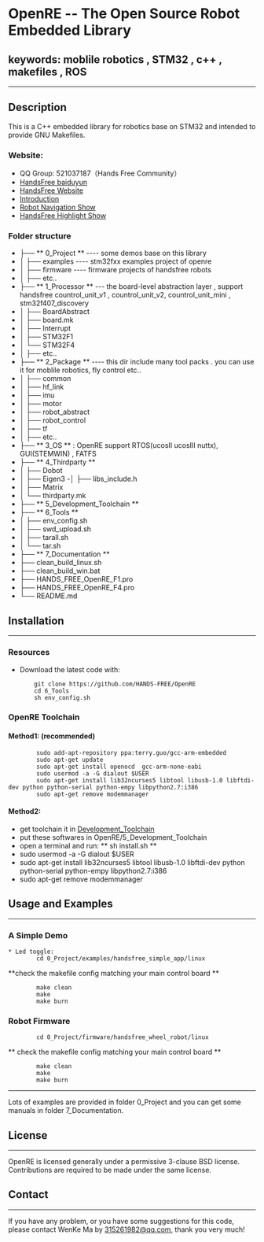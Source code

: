 # OpenRE -- The Open Source Robot Embedded Library 
## keywords: moblile robotics , STM32 , c++ , makefiles , ROS 

------------------------------------------------------------------------------
## Description

This is a C++ embedded library for robotics base on STM32 and intended to provide GNU Makefiles.
    
###  Website: 
- QQ Group: 521037187（Hands Free Community）
- [HandsFree baiduyun](https://pan.baidu.com/s/1nuSvs7Z#list) 
- [HandsFree Website](https://hands-free.github.io/)
- [Introduction](http://www.rosclub.cn/post-14.html)
- [Robot Navigation Show ](http://v.youku.com/v_show/id_XMTUyODk4NTUzNg==.htm)    
- [HandsFree Highlight Show](http://v.youku.com/v_show/id_XMTU0NzgwNzc3Mg==.html?from=y1.7-1.2) 

###  Folder structure
- ├── ** 0_Project **   ----  some demos base on this library  
- │   ├── examples   ----   stm32fxx examples project of openre
- │   ├── firmware  ----  firmware projects of handsfree robots
- │   ├── etc..
- ├── ** 1_Processor **   --- the board-level abstraction layer ,   support handsfree countrol_unit_v1 , countrol_unit_v2, countrol_unit_mini , stm32f407_discovery     
- │   ├── BoardAbstract
- │   ├── board.mk
- │   ├── Interrupt
- │   ├── STM32F1
- │   └── STM32F4
- │   ├── etc..
- ├── ** 2_Package **  ----  this dir include many tool packs . you can use it for moblile robotics, fly control etc..    
- │   ├── common
- │   ├── hf_link
- │   ├── imu
- │   ├── motor
- │   ├── robot_abstract
- │   ├── robot_control
- │   ├── tf
- │   ├── etc..
- ├── ** 3_OS **  : OpenRE support RTOS(ucosII ucosIII nuttx), GUI(STEMWIN) , FATFS   
- ├── ** 4_Thirdparty **
- │   ├── Dobot 
- │   ├── Eigen3
 -│   ├── libs_include.h
- │   ├── Matrix
- │   └── thirdparty.mk
- ├── ** 5_Development_Toolchain **
- ├── ** 6_Tools **
- │   ├── env_config.sh
- │   ├── swd_upload.sh
- │   ├── tarall.sh
- │   └── tar.sh
- ├── ** 7_Documentation **
- ├── clean_build_linux.sh
- ├── clean_build_win.bat
- ├── HANDS_FREE_OpenRE_F1.pro
- ├── HANDS_FREE_OpenRE_F4.pro
- └── README.md

## Installation
------------------------------------------------------------------------------
### Resources   
  * Download the latest code with:      
  
            git clone https://github.com/HANDS-FREE/OpenRE      
            cd 6_Tools      
            sh env_config.sh       

### OpenRE  Toolchain         
#### Method1: (recommended)
            sudo add-apt-repository ppa:terry.guo/gcc-arm-embedded  
            sudo apt-get update          
            sudo apt-get install openocd  gcc-arm-none-eabi    
            sudo usermod -a -G dialout $USER    
            sudo apt-get install lib32ncurses5 libtool libusb-1.0 libftdi-dev python python-serial python-empy libpython2.7:i386    
            sudo apt-get remove modemmanager    


            

#### Method2:
- get toolchain it in [Development_Toolchain](https://pan.baidu.com/s/1nuSvs7Z#list/path=%2FHANDSFREE%2FHands_Free_Release%2F3_Software%2FEmbedded_Development_Toolchain&parentPath=%2FHANDSFREE)
- put these softwares in OpenRE/5_Development_Toolchain     
- open a terminal and run:  ** sh install.sh **     
- sudo usermod -a -G dialout $USER      
- sudo apt-get install lib32ncurses5 libtool libusb-1.0 libftdi-dev python python-serial python-empy libpython2.7:i386     
- sudo apt-get remove modemmanager    

## Usage and Examples
------------------------------------------------------------------------------
### A Simple Demo 
    * Led toggle:     
            cd 0_Project/examples/handsfree_simple_app/linux    
            
 **check the makefile config matching your main control board **      
             
            make clean
            make    
            make burn   

### Robot Firmware

            cd 0_Project/firmware/handsfree_wheel_robot/linux

 ** check the makefile config  matching your main control board **      
             
            make clean
            make
            make burn

------------------------------------------------------------------------------
 Lots of examples are provided in folder 0_Project and you can get some manuals in folder 7_Documentation.

## License
------------------------------------------------------------------------------            
OpenRE is licensed generally under a permissive 3-clause BSD license. Contributions are required to be made under the same license.            
            
## Contact    
------------------------------------------------------------------------------
If you have any problem, or you have some suggestions for this code, please contact WenKe Ma by 315261982@qq.com, thank you very much!  
